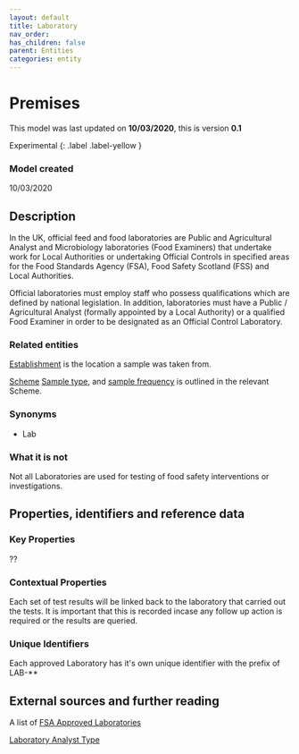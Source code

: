 ```yaml
---
layout: default
title: Laboratory
nav_order:
has_children: false
parent: Entities
categories: entity
---
```


# Premises
This model was last updated on **10/03/2020**, this is version **0.1**

Experimental
{: .label .label-yellow }

### Model created
10/03/2020

## Description
In the UK, official feed and food laboratories are Public and Agricultural Analyst and Microbiology laboratories (Food Examiners) that undertake work for Local Authorities or undertaking Official Controls in specified areas for the Food Standards Agency (FSA), Food Safety Scotland (FSS) and Local Authorities.

Official laboratories must employ staff who possess qualifications which are defined by national legislation. In addition, laboratories must have a Public / Agricultural Analyst (formally appointed by a Local Authority) or a qualified Food Examiner in order to be designated as an Official Control Laboratory.

### Related entities
[Establishment](/enterprise-data-models/entities/establishment.html) is the location a sample was taken from.

[Scheme](/enterprise-data-models/entities/scheme.html) [Sample type](), and [sample frequency]() is outlined in the relevant Scheme.

### Synonyms
-   Lab


### What it is not
Not all Laboratories are used for testing of food safety interventions or investigations.

## Properties, identifiers and reference data

### Key Properties
??

### Contextual Properties
Each set of test results will be linked back to the laboratory that carried out the tests.  It is important that this is recorded incase any follow up action is required or the results are queried.

### Unique Identifiers
Each approved Laboratory has it's own unique identifier with the prefix of LAB-**

## External sources and further reading
A list of [FSA Approved Laboratories](http://data.food.gov.uk/codes/controlled-establishments/laboratories/approved-laboratory)

[Laboratory Analyst Type](http://data.food.gov.uk/codes/controlled-establishments/laboratories/analyst-type)
